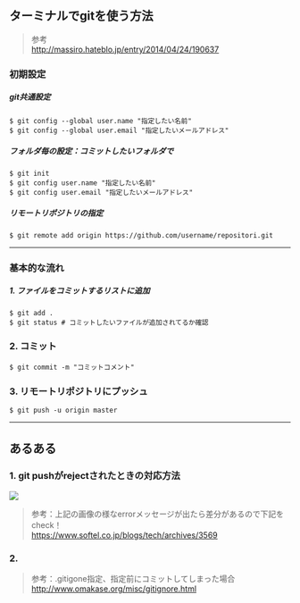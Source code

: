 
## ターミナルでgitを使う方法
> 参考  
http://massiro.hateblo.jp/entry/2014/04/24/190637  


### 初期設定

##### git共通設定
```
$ git config --global user.name "指定したい名前"
$ git config --global user.email "指定したいメールアドレス"
```

##### フォルダ毎の設定：コミットしたいフォルダで  
```
$ git init
$ git config user.name "指定したい名前"
$ git config user.email "指定したいメールアドレス"
```

##### リモートリポジトリの指定
```
$ git remote add origin https://github.com/username/repositori.git
```

- - -

### 基本的な流れ

##### 1. ファイルをコミットするリストに追加
```
$ git add .
$ git status # コミットしたいファイルが追加されてるか確認
```


### 2. コミット
```
$ git commit -m "コミットコメント"
```


### 3. リモートリポジトリにプッシュ
```
$ git push -u origin master
```

- - -

## あるある

### 1. git pushがrejectされたときの対応方法

![](http://i.gyazo.com/e7576c2403a18becb2665ecb6bca21c8.png)

> 参考：上記の画像の様なerrorメッセージが出たら差分があるので下記をcheck！  
https://www.softel.co.jp/blogs/tech/archives/3569  

### 2. 
> 参考：.gitigone指定、指定前にコミットしてしまった場合  
http://www.omakase.org/misc/gitignore.html

